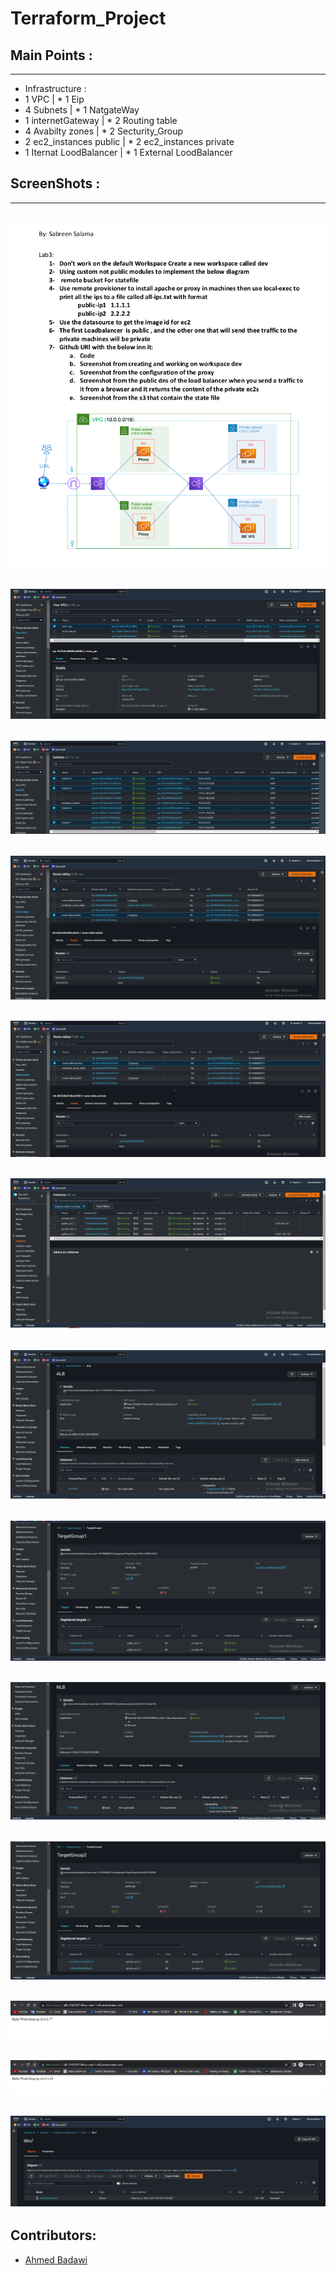# Terraform_Project

## Main Points :
-----------------------------------------------------------------
* Infrastructure : 
* 1 VPC                           |         * 1 Eip                   
* 4 Subnets                       |         * 1 NatgateWay
* 1 internetGateway               |         * 2 Routing table
* 4 Avabilty zones                |          * 2 Secturity_Group
* 2 ec2_instances public          |          * 2 ec2_instances private
* 1 Iternat LoodBalancer          |          * 1 External LoodBalancer


## ScreenShots :
-----------------------------------------------------------------
![agent](https://github.com/Badawi02/Terraform_Project/blob/main/images/0.png)
-----------------------------------------------------------------  
![agent](https://github.com/Badawi02/Terraform_Project/blob/main/images/1.PNG)
-----------------------------------------------------------------
![agent](https://github.com/Badawi02/Terraform_Project/blob/main/images/2.PNG)
-----------------------------------------------------------------
![agent](https://github.com/Badawi02/Terraform_Project/blob/main/images/3.PNG)
-----------------------------------------------------------------
![agent](https://github.com/Badawi02/Terraform_Project/blob/main/images/4.PNG)
-----------------------------------------------------------------
![agent](https://github.com/Badawi02/Terraform_Project/blob/main/images/5.PNG)
-----------------------------------------------------------------
![agent](https://github.com/Badawi02/Terraform_Project/blob/main/images/6.PNG)
-----------------------------------------------------------------
![agent](https://github.com/Badawi02/Terraform_Project/blob/main/images/7.PNG)
-----------------------------------------------------------------
![agent](https://github.com/Badawi02/Terraform_Project/blob/main/images/8.PNG)
-----------------------------------------------------------------
![agent](https://github.com/Badawi02/Terraform_Project/blob/main/images/9.PNG)
-----------------------------------------------------------------
![agent](https://github.com/Badawi02/Terraform_Project/blob/main/images/10.PNG)
-----------------------------------------------------------------
![agent](https://github.com/Badawi02/Terraform_Project/blob/main/images/11.PNG)
-----------------------------------------------------------------
![agent](https://github.com/Badawi02/Terraform_Project/blob/main/images/12.PNG)
-----------------------------------------------------------------
## Contributors:
- [Ahmed Badawi](https://github.com/Badawi02)
